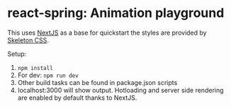 # react-spring: Animation playground

This uses [NextJS](https://nextjs.org/) as a base for quickstart the styles are provided by [Skeleton CSS](http://getskeleton.com/).

Setup:

1. `npm install`
2. For dev: `npm run dev`
3. Other build tasks can be found in package.json scripts
4. localhost:3000 will show output. Hotloading and server side rendering are enabled by default thanks to NextJS.
